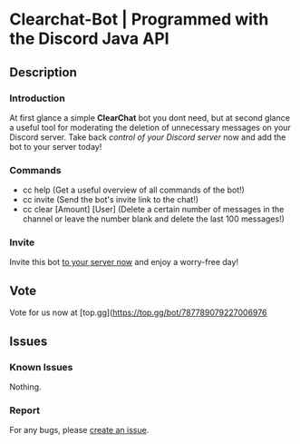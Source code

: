 # Clearchat-Bot | Programmed with the Discord Java API

## Description

### Introduction

At first glance a simple **ClearChat** bot you dont need, but at second glance a useful tool for moderating the deletion
of unnecessary messages on your Discord server. Take back _control of your Discord server_ now and add the bot to your
server today!

### Commands

- cc help (Get a useful overview of all commands of the bot!)
- cc invite (Send the bot's invite link to the chat!)
- cc clear [Amount] [User] (Delete a certain number of messages in the channel or leave the number blank and delete the
  last 100 messages!)

### Invite

Invite this bot [to your server now](https://www.jh220.de/ccbot/) and enjoy a worry-free day!

## Vote

Vote for us now at [top.gg](https://top.gg/bot/787789079227006976

## Issues

### Known Issues

Nothing.

### Report

For any bugs, please [create an issue](https://github.com/JH220/discord-clearchatbot/issues).